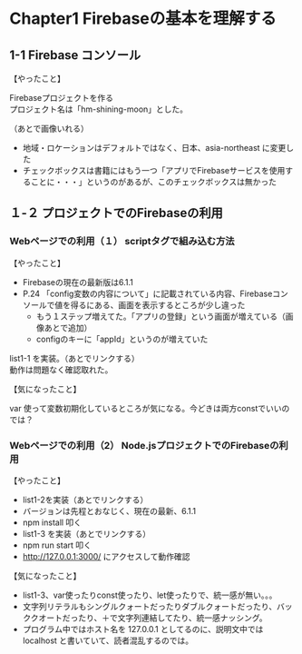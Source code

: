 # Chapter1 Firebaseの基本を理解する

## 1-1 Firebase コンソール

【やったこと】

Firebaseプロジェクトを作る  
プロジェクト名は「hm-shining-moon」とした。

（あとで画像いれる）

* 地域・ロケーションはデフォルトではなく、日本、asia-northeast に変更した
* チェックボックスは書籍にはもう一つ「アプリでFirebaseサービスを使用することに・・・」というのがあるが、このチェックボックスは無かった

## １-２ プロジェクトでのFirebaseの利用

### Webページでの利用（１） scriptタグで組み込む方法

【やったこと】

* Firebaseの現在の最新版は6.1.1
* P.24 「config変数の内容について」に記載されている内容、Firebaseコンソールで値を得るにある、画面を表示するところが少し違った
  * もう１ステップ増えてた。「アプリの登録」という画面が増えている（画像あとで追加）
  * configのキーに「appId」というのが増えていた

list1-1 を実装。（あとでリンクする）  
動作は問題なく確認取れた。  

【気になったこと】

var 使って変数初期化しているところが気になる。今どきは両方constでいいのでは？

### Webページでの利用（2） Node.jsプロジェクトでのFirebaseの利用

【やったこと】

* list1-2を実装（あとでリンクする）
* バージョンは先程とおなじく、現在の最新、6.1.1
* npm install 叩く
* list1-3 を実装（あとでリンクする）
* npm run start 叩く
* http://127.0.0.1:3000/ にアクセスして動作確認

【気になったこと】

* list1-3、var使ったりconst使ったり、let使ったりで、統一感が無い。。。
* 文字列リテラルもシングルクォートだったりダブルクォートだったり、バッククオートだったり、＋で文字列連結してたり、統一感ナッシング。
* プログラム中ではホスト名を 127.0.0.1 としてるのに、説明文中では localhost と書いていて、読者混乱するのでは。
